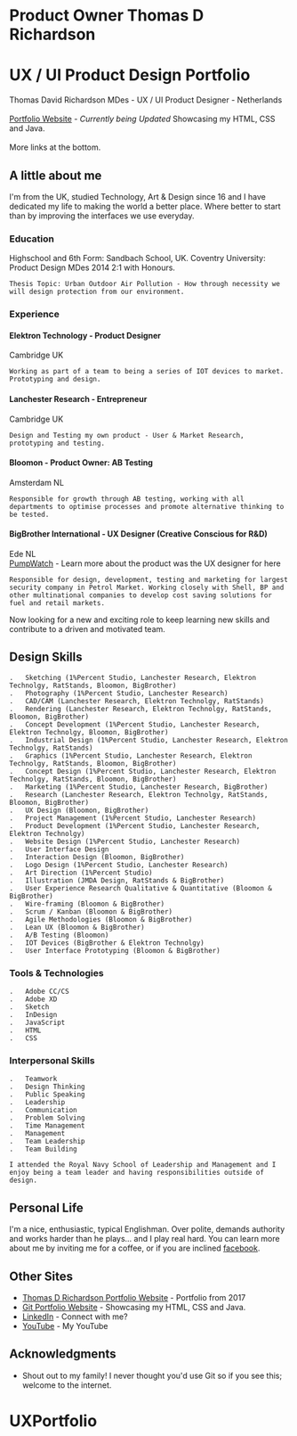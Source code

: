 # Product Owner Thomas D Richardson
# UX / UI Product Design Portfolio

Thomas David Richardson MDes - UX / UI Product Designer - Netherlands 
<br><br>
[Portfolio Website](https://tdr1991vr.github.io/UXPortfolio/) - *Currently being Updated* Showcasing my HTML, CSS and Java.<br>
<br>
More links at the bottom. 

## A little about me

I'm from the UK, studied Technology, Art & Design since 16 and I have dedicated my life to making the world a better place. Where better to start than by improving the interfaces we use everyday. 

### Education

Highschool and 6th Form: Sandbach School, UK. Coventry University: Product Design MDes 2014 2:1 with Honours.

```
Thesis Topic: Urban Outdoor Air Pollution - How through necessity we will design protection from our environment. 
```

### Experience

#### Elektron Technology - Product Designer
Cambridge UK

```
Working as part of a team to being a series of IOT devices to market. Prototyping and design. 
```

#### Lanchester Research - Entrepreneur
Cambridge UK

```
Design and Testing my own product - User & Market Research, prototyping and testing. 
```

#### Bloomon - Product Owner: AB Testing
Amsterdam NL 

```
Responsible for growth through AB testing, working with all departments to optimise processes and promote alternative thinking to be tested.  
```

#### BigBrother International - UX Designer (Creative Conscious for R&D)
Ede NL <br>
[PumpWatch](http://www.pumpwatch.nl) - Learn more about the product was the UX designer for here

```
Responsible for design, development, testing and marketing for largest security company in Petrol Market. Working closely with Shell, BP and other multinational companies to develop cost saving solutions for fuel and retail markets. 
```

Now looking for a new and exciting role to keep learning new skills and contribute to a driven and motivated team.


## Design Skills

	.	Sketching (1%Percent Studio, Lanchester Research, Elektron Technolgy, RatStands, Bloomon, BigBrother)
	.	Photography (1%Percent Studio, Lanchester Research)
	.	CAD/CAM (Lanchester Research, Elektron Technolgy, RatStands)
	.	Rendering (Lanchester Research, Elektron Technolgy, RatStands, Bloomon, BigBrother)
	.	Concept Development (1%Percent Studio, Lanchester Research, Elektron Technolgy, Bloomon, BigBrother)
	.	Industrial Design (1%Percent Studio, Lanchester Research, Elektron Technolgy, RatStands)
	.	Graphics (1%Percent Studio, Lanchester Research, Elektron Technolgy, RatStands, Bloomon, BigBrother)
	.	Concept Design (1%Percent Studio, Lanchester Research, Elektron Technolgy, RatStands, Bloomon, BigBrother)
	.	Marketing (1%Percent Studio, Lanchester Research, BigBrother)
	.	Research (Lanchester Research, Elektron Technolgy, RatStands, Bloomon, BigBrother)
	.	UX Design (Bloomon, BigBrother)
	.	Project Management (1%Percent Studio, Lanchester Research)
	.	Product Development (1%Percent Studio, Lanchester Research, Elektron Technolgy)
	.	Website Design (1%Percent Studio, Lanchester Research)
	.	User Interface Design
	.	Interaction Design (Bloomon, BigBrother)
	.	Logo Design (1%Percent Studio, Lanchester Research)
	.	Art Direction (1%Percent Studio)
	.	Illustration (JMDA Design, RatStands & BigBrother)
	.	User Experience Research Qualitative & Quantitative (Bloomon & BigBrother)
	.	Wire-framing (Bloomon & BigBrother)
	.	Scrum / Kanban (Bloomon & BigBrother)
	.	Agile Methodologies (Bloomon & BigBrother)
 	.	Lean UX (Bloomon & BigBrother)
	.	A/B Testing (Bloomon)
	.	IOT Devices (BigBrother & Elektron Technolgy) 
	.	User Interface Prototyping (Bloomon & BigBrother)

###	Tools & Technologies

	.	Adobe CC/CS
	.	Adobe XD
	.	Sketch
	.	InDesign
	.	JavaScript
	.	HTML
	.	CSS

### Interpersonal Skills

	.	Teamwork
	.	Design Thinking
	.	Public Speaking
	.	Leadership
	.	Communication
	.	Problem Solving
	.	Time Management
	.	Management
	.	Team Leadership
	.	Team Building

```
I attended the Royal Navy School of Leadership and Management and I enjoy being a team leader and having responsibilities outside of design.
```

## Personal Life

I'm a nice, enthusiastic, typical Englishman. Over polite, demands authority and works harder than he plays... and I play real hard. You can learn more about me by inviting me for a coffee, or if you are inclined [facebook](http://www.facebook.com/tdrichardson).

## Other Sites

* [Thomas D Richardson Portfolio Website](http://thomasdrichardson.strikingly.com) - Portfolio from 2017
* [Git Portfolio Website](https://tdr1991vr.github.io/UXPortfolio/) - Showcasing my HTML, CSS and Java.
* [LinkedIn](www.linkedin.com/in/thomasdrichardson) - Connect with me? 
* [YouTube](https://www.youtube.com/channel/UCt_LYcFwPx7HT1RXS7JNR-g/) - My YouTube 




## Acknowledgments

* Shout out to my family! I never thought you'd use Git so if you see this; welcome to the internet. 
# UXPortfolio
